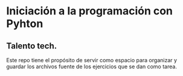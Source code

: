 # Iniciación a la programación con Pyhton
## Talento tech.

Este repo tiene el propósito de servir como espacio para organizar y guardar los archivos fuente de los ejercicios que se dan como tarea.